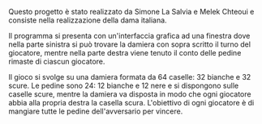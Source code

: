 Questo progetto è stato realizzato da Simone La Salvia e Melek Chteoui e consiste nella realizzazione della dama italiana.

Il programma si presenta con un'interfaccia grafica ad una finestra dove nella parte sinistra si può trovare la damiera con sopra scritto il turno del giocatore, mentre nella parte destra viene tenuto il conto delle pedine rimaste di ciascun giocatore.

Il gioco si svolge su una damiera formata da 64 caselle: 32 bianche e 32 scure.
Le pedine sono 24: 12 bianche e 12 nere e si dispongono sulle caselle scure, mentre la damiera va disposta in modo che ogni giocatore abbia alla propria destra la casella scura.
L'obiettivo di ogni giocatore è di mangiare tutte le pedine dell'avversario per vincere.
